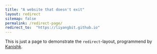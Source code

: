 ```yaml
---
title: "A website that doesn't exit"
layout: redirect
sitemap: false
permalink: /redirect-page/
redirect_to:  "https://liyangbit.github.io"
---
```

This is just a page to demonstrate the `redirect`-layout, programmend by [Kanishk](http://codingtips.kanishkkunal.in/about/).
